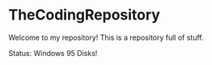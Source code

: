 # TheCodingRepository
Welcome to my repository! This is a repository full of stuff.

Status: Windows 95 Disks!
